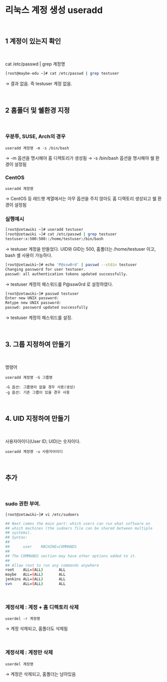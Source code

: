 # 리눅스 계정 생성 useradd

<br/>

## 1 계정이 있는지 확인

<br/>

cat /etc/passwd | grep 계정명

```sh
[root@maybe-edu ~]# cat /etc/passwd | grep testuser
```

→ 결과 없음. 즉 testuser 계정 없음.

<br/>

## 2 홈폴더 및 쉘환경 지정

<br/>

### 우분투, SUSE, Arch의 경우

```
useradd 계정명 -m -s /bin/bash
```

→ -m 옵션을 명시해야 홈 디렉토리가 생성됨
→ -s /bin/bash 옵션을 명시해야 쉘 환경이 설정됨

### CentOS

```
useradd 계정명
```

→ CentOS 등 레드햇 계열에서는 아무 옵션을 주지 않아도 홈 디렉토리 생성되고 쉘 환경이 설정됨

### 실행예시

```sh
[root@zetawiki ~]# useradd testuser
[root@zetawiki ~]# cat /etc/passwd | grep testuser
testuser:x:500:500::/home/testuser:/bin/bash
```

→ testuser 계정을 만들었다. UID와 GID는 500, 홈폴더는 /home/testuser 이고, bash 셸 사용이 가능하다.

```sh
[root@zetawiki~]# echo 'P@ssw0rd' | passwd --stdin testuser
Changing password for user testuser.
passwd: all authentication tokens updated successfully.
```

→ testuser 계정의 패스워드를 P@ssw0rd 로 설정하였다.

```sh
[root@zetawiki~]# passwd testuser
Enter new UNIX password:
Retype new UNIX password:
passwd: password updated successfully
```

→ testuser 계정의 패스워드를 설정.

<br/>

## 3. 그룹 지정하여 만들기

<br/>

명령어

```
useradd 계정명 -G 그룹명

-G 옵션: 그룹명이 없을 경우 사용(생성)
-g 옵션: 기존 그룹이 있을 경우 사용
```

<br/>

## 4. UID 지정하여 만들기

<br/>

사용자아이디(User ID; UID)는 숫자이다.

```
useradd 계정명 -u 사용자아이디
```

<br/>

## 추가

<br/>

### sudo 권한 부여.

```sh
[root@zetawiki~]# vi /etc/sudoers
```

```sh
## Next comes the main part: which users can run what software on
## which machines (the sudoers file can be shared between multiple
## systems).
## Syntax:
##
##      user    MACHINE=COMMANDS
##
## The COMMANDS section may have other options added to it.
##
## Allow root to run any commands anywhere
root    ALL=(ALL)       ALL
maybe   ALL=(ALL)       ALL
jenkins ALL=(ALL)       ALL
svn     ALL=(ALL)       ALL
```

<br/>

### 계정삭제 : 계정 + 홈 디렉토리 삭제

```
userdel -r 계정명
```

→ 계정 삭제되고, 홈폴더도 삭제됨

<br/>

### 계정삭제 : 계정만 삭제

```
userdel 계정명
```

→ 계정은 삭제되고, 홈폴더는 남아있음
